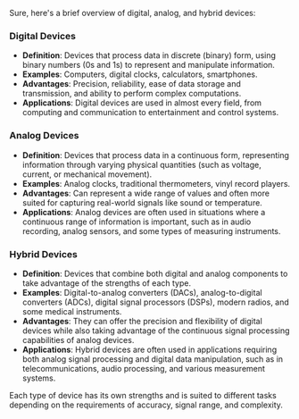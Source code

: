 Sure, here's a brief overview of digital, analog, and hybrid devices:

### **Digital Devices**
- **Definition**: Devices that process data in discrete (binary) form, using binary numbers (0s and 1s) to represent and manipulate information.
- **Examples**: Computers, digital clocks, calculators, smartphones.
- **Advantages**: Precision, reliability, ease of data storage and transmission, and ability to perform complex computations.
- **Applications**: Digital devices are used in almost every field, from computing and communication to entertainment and control systems.

### **Analog Devices**
- **Definition**: Devices that process data in a continuous form, representing information through varying physical quantities (such as voltage, current, or mechanical movement).
- **Examples**: Analog clocks, traditional thermometers, vinyl record players.
- **Advantages**: Can represent a wide range of values and often more suited for capturing real-world signals like sound or temperature.
- **Applications**: Analog devices are often used in situations where a continuous range of information is important, such as in audio recording, analog sensors, and some types of measuring instruments.

### **Hybrid Devices**
- **Definition**: Devices that combine both digital and analog components to take advantage of the strengths of each type.
- **Examples**: Digital-to-analog converters (DACs), analog-to-digital converters (ADCs), digital signal processors (DSPs), modern radios, and some medical instruments.
- **Advantages**: They can offer the precision and flexibility of digital devices while also taking advantage of the continuous signal processing capabilities of analog devices.
- **Applications**: Hybrid devices are often used in applications requiring both analog signal processing and digital data manipulation, such as in telecommunications, audio processing, and various measurement systems.

Each type of device has its own strengths and is suited to different tasks depending on the requirements of accuracy, signal range, and complexity.